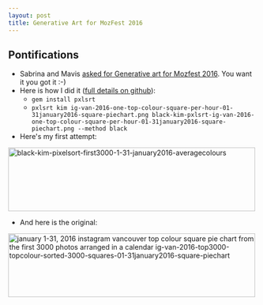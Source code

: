 ```yaml
---
layout: post
title: Generative Art for MozFest 2016
---
```

## Pontifications

* Sabrina and Mavis [asked for Generative art for Mozfest 2016](https://github.com/MozillaFoundation/Mozfest2016_production/issues/143#issuecomment-246866598). You want it you got it :-)
* Here is how I did it ([full details on github](https://github.com/rtanglao/mozfest2016-genart)):
    * ```gem install pxlsrt```
    * ```pxlsrt kim ig-van-2016-one-top-colour-square-per-hour-01-31january2016-square-piechart.png black-kim-pxlsrt-ig-van-2016-one-top-colour-square-per-hour-01-31january2016-square-piechart.png --method black``` 
* Here's my first attempt: <br />

<a data-flickr-embed="true"  href="https://www.flickr.com/photos/roland/29918723152/in/dateposted-ff/" title="black-kim-pixelsort-first3000-1-31-january2016-averagecolours"><img src="https://c1.staticflickr.com/6/5519/29918723152_c8b53c66a6.jpg" width="500" height="129" alt="black-kim-pixelsort-first3000-1-31-january2016-averagecolours"></a><script async src="//embedr.flickr.com/assets/client-code.js" charset="utf-8"></script>

* And here is the original: <br />

<a data-flickr-embed="true"  href="https://www.flickr.com/photos/roland/28852861814/" title="january 1-31, 2016 instagram vancouver top colour square pie chart  from the first 3000 photos arranged in a calendar ig-van-2016-top3000-topcolour-sorted-3000-squares-01-31january2016-square-piechart"><img src="https://c7.staticflickr.com/9/8347/28852861814_fa78b5a9ca.jpg" width="500" height="129" alt="january 1-31, 2016 instagram vancouver top colour square pie chart  from the first 3000 photos arranged in a calendar ig-van-2016-top3000-topcolour-sorted-3000-squares-01-31january2016-square-piechart"></a><script async src="//embedr.flickr.com/assets/client-code.js" charset="utf-8"></script>
